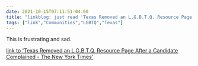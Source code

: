 ```yaml
---
date: 2021-10-15T07:11:51-04:00
title: "linkblog: just read 'Texas Removed an L.G.B.T.Q. Resource Page After a Candidate Complained - The New York Times'"
tags: ["link","Communities","LGBTQ","Texas"]
---
```

This is frustrating and sad.
 
[link to 'Texas Removed an L.G.B.T.Q. Resource Page After a Candidate Complained - The New York Times'](https://www.nytimes.com/2021/10/14/us/politics/don-huffines-greg-abbott-lgbtq.html)
